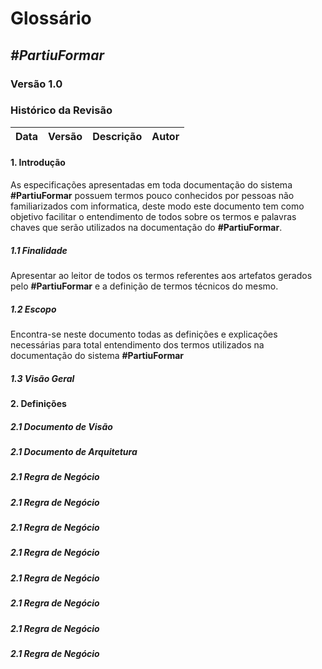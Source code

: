 # **Glossário**

##  ***#PartiuFormar***
   
### **Versão 1.0**

### Histórico da Revisão
Data|Versão|Descrição|Autor
-----|------|---------|-------

#### 1. Introdução

As especificações apresentadas em toda documentação do sistema **#PartiuFormar** possuem termos pouco conhecidos por pessoas não familiarizados com informatica, deste modo este documento tem como objetivo facilitar o entendimento de todos sobre os termos e palavras chaves que serão utilizados na documentação do **#PartiuFormar**.

##### 1.1 Finalidade
Apresentar ao leitor de todos os termos referentes aos artefatos gerados pelo **#PartiuFormar** e a definição de termos técnicos do mesmo.   

##### 1.2 Escopo

Encontra-se neste documento todas as definições e explicações necessárias para total entendimento dos termos utilizados na documentação do sistema **#PartiuFormar**

##### 1.3 Visão Geral

#### 2. Definições

##### 2.1 Documento de Visão

##### 2.1 Documento de Arquitetura

##### 2.1 Regra de Negócio 

##### 2.1 Regra de Negócio 

##### 2.1 Regra de Negócio 

##### 2.1 Regra de Negócio 

##### 2.1 Regra de Negócio 

##### 2.1 Regra de Negócio 

##### 2.1 Regra de Negócio 

##### 2.1 Regra de Negócio 
